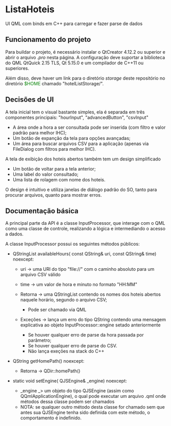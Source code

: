 # ListaHoteis
UI QML com binds em C++ para carregar e fazer parse de dados

## Funcionamento do projeto

Para buildar o projeto, é necessário instalar o QtCreator 4.12.2 ou superior e abrir o arquivo *.pro* nesta página.
A configuração deve suportar a biblioteca do QML QtQuick 2.15 TLS, Qt 5.15.0 e um compilador de C++11 ou superiores.

Além disso, deve haver um link para o diretório *storage* deste repositório no diretório <font color="green">$HOME</font> chamado "hotelListStorage/".

## Decisões de UI

A tela inicial tem o visual bastante simples, ela é separada em três componentes principais: "hourInput", "advancedButton", "csvInput"

* A área onde a hora a ser consultada pode ser inserida (com filtro e valor padrão para melhor IHC);
* Um botão de expanção da tela para opções avançadas;
* Um área para buscar arquivos CSV para a aplicação (apenas via FileDialog com filtros para melhor IHC).

A tela de exibição dos hoteis abertos também tem um design simplificado

* Um botão de voltar para a tela anterior;
* Uma label do valor consultado;
* Uma lista de rolagem com nome dos hoteis.

O design é intuitivo e utiliza janelas de diálogo padrão do SO, tanto para procurar arquivos, quanto para mostrar erros.

## Documentação básica

A principal parte da API é a classe InputProcessor, que interage com o QML como uma classe de controle, realizando a lógica e intermediando o acesso a dados.

A classe InputProcessor possui os seguintes métodos públicos:

* QStringList availableHours( const QString& uri, const QString& time) noexcept:
	* uri -> uma URI do tipo "file://" com o caminho absoluto para um arquivo CSV válido
	* time -> um valor de hora e minuto no formato "HH:MM"

	* Retorna -> uma QStringList contendo os nomes dos hoteis abertos naquele horário, segundo o arquivo CSV;
		* Pode ser chamado via QML

	* Exceções -> lança um erro do tipo QString contendo uma mensagem explicativa ao objeto InputProcessor::engine setado anteriormente
		* Se houver qualquer erro de parse da hora passada por parâmetro;
		* Se houver qualquer erro de parse do CSV.
		* Não lança exeções na stack do C++

* QString getHomePath() noexcept:
	* Retorna -> QDir::homePath()

* static void setEngine( QJSEngine& _engine) noexcept:
	* _engine _> um objeto do tipo QJSEngine (assim como QQmlApplicationEngine), o qual pode executar um arquivo .qml onde métodos dessa classe podem ser chamados
	* NOTA: se qualquer outro método desta classe for chamado sem que antes sua QJSEngine tenha sido definida com este método, o comportamento é indefinido.
